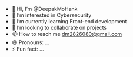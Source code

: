 - 👋 Hi, I’m @DeepakMoHank
- 👀 I’m interested in Cybersecurity
- 🌱 I’m currently learning Front-end development
- 💞️ I’m looking to collaborate on projects
- 📫 How to reach me dm2826080@gmail.com
- 😄 Pronouns: ...
- ⚡ Fun fact: ...

<!---
DeepakMoHank/DeepakMoHank is a ✨ special ✨ repository because its `README.md` (this file) appears on your GitHub profile.
You can click the Preview link to take a look at your changes.
--->
